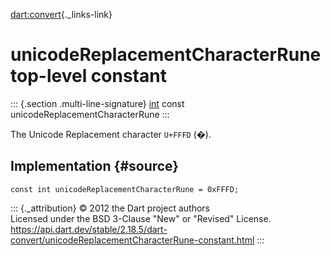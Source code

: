 [dart:convert](../dart-convert/dart-convert-library){._links-link}

unicodeReplacementCharacterRune top-level constant
==================================================

::: {.section .multi-line-signature}
[int](../dart-core/int-class) const unicodeReplacementCharacterRune
:::

The Unicode Replacement character `U+FFFD` (�).

Implementation {#source}
--------------

``` {.language-dart data-language="dart"}
const int unicodeReplacementCharacterRune = 0xFFFD;
```

::: {._attribution}
© 2012 the Dart project authors\
Licensed under the BSD 3-Clause \"New\" or \"Revised\" License.\
<https://api.dart.dev/stable/2.18.5/dart-convert/unicodeReplacementCharacterRune-constant.html>
:::
